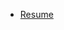* [Resume](https://github.com/FarisAlotibi/MSIS/blob/master/Client%20Server%20Services/Resume%20For%20Intern%202021%20v2_L_F.pdf)
